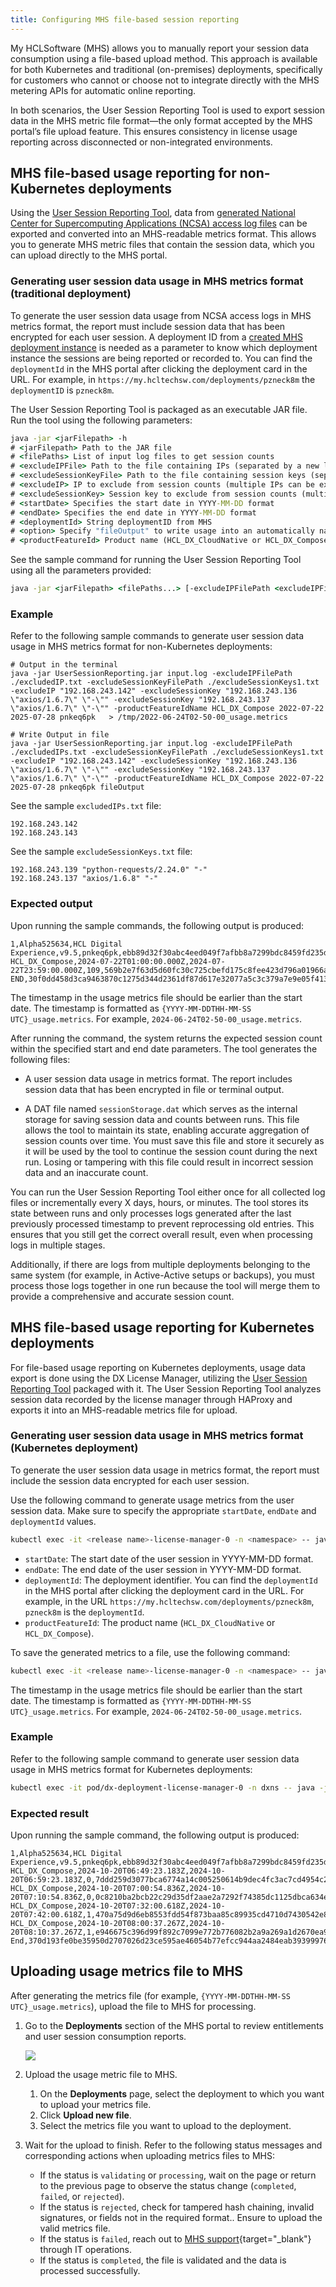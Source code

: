 ```yaml
---
title: Configuring MHS file-based session reporting
---
```


My HCLSoftware (MHS) allows you to manually report your session data consumption using a file-based upload method. This approach is available for both Kubernetes and traditional (on-premises) deployments, specifically for customers who cannot or choose not to integrate directly with the MHS metering APIs for automatic online reporting.

In both scenarios, the User Session Reporting Tool is used to export session data in the MHS metric file format—the only format accepted by the MHS portal’s file upload feature. This ensures consistency in license usage reporting across disconnected or non-integrated environments.

## MHS file-based usage reporting for non-Kubernetes deployments

Using the [User Session Reporting Tool](./user_session_reporting_tool.md), data from [generated National Center for Supercomputing Applications (NCSA) access log files](./user_session_reporting_tool.md#enabling-access-logs) can be exported and converted into an MHS-readable metrics format. This allows you to generate MHS metric files that contain the session data, which you can upload directly to the MHS portal.

### Generating user session data usage in MHS metrics format (traditional deployment)

To generate the user session data usage from NCSA access logs in MHS metrics format, the report must include session data that has been encrypted for each user session. A deployment ID from a [created MHS deployment instance](./mhs_license_and_delivery.md#creating-an-mhs-deployment-instance) is needed as a parameter to know which deployment instance the sessions are being reported or recorded to. You can find the `deploymentId` in the MHS portal after clicking the deployment card in the URL. For example, in `https://my.hcltechsw.com/deployments/pzneck8m` the `deploymentID` is `pzneck8m`.

The User Session Reporting Tool is packaged as an executable JAR file. Run the tool using the following parameters:

```cmd
java -jar <jarFilepath> -h
# <jarFilepath> Path to the JAR file
# <filePaths> List of input log files to get session counts
# <excludeIPFile> Path to the file containing IPs (separated by a new line) to exclude from session counts
# <excludeSessionKeyFile> Path to the file containing session keys (separated by a new line) to exclude from session counts
# <excludeIP> IP to exclude from session counts (multiple IPs can be excluded by adding multiple -excludeIP parameters)
# <excludeSessionKey> Session key to exclude from session counts (multiple session keys can be excluded by adding multiple -excludeSessionKey parameters)
# <startDate> Specifies the start date in YYYY-MM-DD format
# <endDate> Specifies the end date in YYYY-MM-DD format
# <deploymentId> String deploymentID from MHS
# <option> Specify "fileOutput" to write usage into an automatically named file. If option is unspecified, the usage metrics are displayed in the terminal and not saved in a file.
# <productFeatureId> Product name (HCL_DX_CloudNative or HCL_DX_Compose)
```

See the sample command for running the User Session Reporting Tool using all the parameters provided:

```cmd
java -jar <jarFilepath> <filePaths...> [-excludeIPFilePath <excludeIPFile>] [-excludeSessionKeyFilePath <excludeSessionKeyFile>] [-excludeIP <excludedIP>] [-excludeSessionKey <excludeSessionKey>] [-productFeatureIdName <productFeatureId>] <startDate> <endDate> <deploymentId> <option> 
```

### Example

Refer to the following sample commands to generate user session data usage in MHS metrics format for non-Kubernetes deployments:

```
# Output in the terminal
java -jar UserSessionReporting.jar input.log -excludeIPFilePath ./excludedIP.txt -excludeSessionKeyFilePath ./excludeSessionKeys1.txt -excludeIP "192.168.243.142" -excludeSessionKey "192.168.243.136 \"axios/1.6.7\" \"-\"" -excludeSessionKey "192.168.243.137 \"axios/1.6.7\" \"-\"" -productFeatureIdName HCL_DX_Compose 2022-07-22 2025-07-28 pnkeq6pk   > /tmp/2022-06-24T02-50-00_usage.metrics

# Write Output in file
java -jar UserSessionReporting.jar input.log -excludeIPFilePath ./excludedIPs.txt -excludeSessionKeyFilePath ./excludeSessionKeys1.txt -excludeIP "192.168.243.142" -excludeSessionKey "192.168.243.136 \"axios/1.6.7\" \"-\"" -excludeSessionKey "192.168.243.137 \"axios/1.6.7\" \"-\"" -productFeatureIdName HCL_DX_Compose 2022-07-22 2025-07-28 pnkeq6pk fileOutput 
```

See the sample `excludedIPs.txt` file:

```text
192.168.243.142
192.168.243.143
```

See the sample `excludeSessionKeys.txt` file:

```text
192.168.243.139 "python-requests/2.24.0" "-"
192.168.243.137 "axios/1.6.8" "-"
```

### Expected output

Upon running the sample commands, the following output is produced:

```
1,Alpha525634,HCL Digital Experience,v9.5,pnkeq6pk,ebb89d32f30abc4eed049f7afbb8a7299bdc8459fd235d0b8473ca22e9457c65
HCL_DX_Compose,2024-07-22T01:00:00.000Z,2024-07-22T23:59:00.000Z,109,569b2e7f63d5d60fc30c725cbefd175c8fee423d796a01966a72425492017725
END,30f0dd458d3ca9463870c1275d344d2361df87d617e32077a5c3c379a7e9e05f413fc1fa491e808b82e1eccc70c1ab4a89d2606904a1d5c64cea50588cca8509
```

The timestamp in the usage metrics file should be earlier than the start date. The timestamp is formatted as `{YYYY-MM-DDTHH-MM-SS UTC}_usage.metrics`. For example, `2024-06-24T02-50-00_usage.metrics`.

After running the command, the system returns the expected session count within the specified start and end date parameters. The tool generates the following files:

- A user session data usage in metrics format. The report includes session data that has been encrypted in file or terminal output.

- A DAT file named `sessionStorage.dat` which serves as the internal storage for saving session data and counts between runs. This file allows the tool to maintain its state, enabling accurate aggregation of session counts over time. You must save this file and store it securely as it will be used by the tool to continue the session count during the next run. Losing or tampering with this file could result in incorrect session data and an inaccurate count.

You can run the User Session Reporting Tool either once for all collected log files or incrementally every X days, hours, or minutes. The tool stores its state between runs and only processes logs generated after the last previously processed timestamp to prevent reprocessing old entries. This ensures that you still get the correct overall result, even when processing logs in multiple stages.

Additionally, if there are logs from multiple deployments belonging to the same system (for example, in Active-Active setups or backups), you must process those logs together in one run because the tool will merge them to provide a comprehensive and accurate session count.

## MHS file-based usage reporting for Kubernetes deployments

For file-based usage reporting on Kubernetes deployments, usage data export is done using the DX License Manager, utilizing the [User Session Reporting Tool](./user_session_reporting_tool.md) packaged with it. The User Session Reporting Tool analyzes session data recorded by the license manager through HAProxy and exports it into an MHS-readable metrics file for upload.

### Generating user session data usage in MHS metrics format (Kubernetes deployment)

To generate the user session data usage in metrics format, the report must include the session data encrypted for each user session.

Use the following command to generate usage metrics from the user session data. Make sure to specify the appropriate `startDate`, `endDate` and `deploymentId` values.

```sh
kubectl exec -it <release name>-license-manager-0 -n <namespace> -- java -jar UserSessionReporting.jar GenerateMetricFile <YYYY-MM-DD> <YYYY-MM-DD> <deploymentId>
```

- `startDate`: The start date of the user session in YYYY-MM-DD format.
- `endDate`: The end date of the user session in YYYY-MM-DD format.
- `deploymentId`: The deployment identifier. You can find the `deploymentId` in the MHS portal after clicking the deployment card in the URL. For example, in the URL `https://my.hcltechsw.com/deployments/pzneck8m`, `pzneck8m` is the `deploymentId`.
- `productFeatureId`: The product name (`HCL_DX_CloudNative` or `HCL_DX_Compose`).

To save the generated metrics to a file, use the following command:

```sh
kubectl exec -it <release name>-license-manager-0 -n <namespace> -- java -jar UserSessionReporting.jar GenerateMetricFile <YYYY-MM-DD> <YYYY-MM-DD> <deploymentId> /tmp/{YYYY-MM-DDTHH-MM-SS UTC}_usage.metrics [-productFeatureIdName <productFeatureId>]
```

The timestamp in the usage metrics file should be earlier than the start date. The timestamp is formatted as `{YYYY-MM-DDTHH-MM-SS UTC}_usage.metrics`. For example, `2024-06-24T02-50-00_usage.metrics`.

### Example

Refer to the following sample command to generate user session data usage in MHS metrics format for Kubernetes deployments:

```sh
kubectl exec -it pod/dx-deployment-license-manager-0 -n dxns -- java -jar UserSessionReporting.jar GenerateMetricFile 2022-07-22 2025-07-28 pnkeq6pk > /tmp/2022-06-24T02-50-00_usage.metrics -productFeatureIdName HCL_DX_Compose
```

### Expected result

Upon running the sample command, the following output is produced:

```
1,Alpha525634,HCL Digital Experience,v9.5,pnkeq6pk,ebb89d32f30abc4eed049f7afbb8a7299bdc8459fd235d0b8473ca22e9457c65
HCL_DX_Compose,2024-10-20T06:49:23.183Z,2024-10-20T06:59:23.183Z,0,7ddd259d3077bca6774a14c005250614b9dec4fc3ac7cd4954c2c4ca0212562d
HCL_DX_Compose,2024-10-20T07:00:54.836Z,2024-10-20T07:10:54.836Z,0,0c8210ba2bcb22c29d35df2aae2a7292f74385dc1125dbca634e9d2ba5affcd5
HCL_DX_Compose,2024-10-20T07:32:00.618Z,2024-10-20T07:42:00.618Z,1,470a75d9d6eb8553fdd54f873baa85c89935cd4710d7430542e8696c3eda20d8
HCL_DX_Compose,2024-10-20T08:00:37.267Z,2024-10-20T08:10:37.267Z,1,e946675c396d99f892c7099e772b776082b2a9a269a1d2670ea9063b61ac43e2
End,370d193fe0be35950d2707026d23ce595ae46054b77efcc944aa2484eab39399976854c58321ba5437b78896908a0b78de6b7ee6db989b0ccd28ce5c58bd9a09
```

## Uploading usage metrics file to MHS

After generating the metrics file (for example, `{YYYY-MM-DDTHH-MM-SS UTC}_usage.metrics`), upload the file to MHS for processing.

1. Go to the **Deployments** section of the MHS portal to review entitlements and user session consumption reports.

    ![](../../software_licensing_portal/_img/upload_usage_metric_file.png)

2. Upload the usage metric file to MHS.
    1. On the **Deployments** page, select the deployment to which you want to upload your metrics file.
    2. Click **Upload new file**.
    3. Select the metrics file you want to upload to the deployment.

3. Wait for the upload to finish. Refer to the following status messages and corresponding actions when uploading metrics files to MHS:

    - If the status is `validating` or `processing`, wait on the page or return to the previous page to observe the status change (`completed`, `failed`, or `rejected`).
    - If the status is `rejected`, check for tampered hash chaining, invalid signatures, or fields not in the required format.. Ensure to upload the valid metrics file.
    - If the status is `failed`, reach out to [MHS support](https://support.hcl-software.com/csm){target="_blank"} through IT operations.
    - If the status is `completed`, the file is validated and the data is processed successfully.

